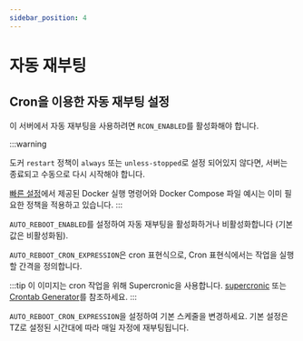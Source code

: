 ```yaml
---
sidebar_position: 4
---
```


# 자동 재부팅

## Cron을 이용한 자동 재부팅 설정

이 서버에서 자동 재부팅을 사용하려면 `RCON_ENABLED`를 활성화해야 합니다.

:::warning

도커 `restart` 정책이 `always` 또는 `unless-stopped`로 설정 되어있지 않다면, 서버는 종료되고 수동으로 다시 시작해야 합니다.

[빠른 설정](https://palworld-server-docker.loef.dev/ko/)에서 제공된 Docker 실행 명령어와 Docker Compose 파일 예시는 이미 필요한 정책을 적용하고 있습니다.
:::

`AUTO_REBOOT_ENABLED`를 설정하여 자동 재부팅을 활성화하거나 비활성화합니다 (기본값은 비활성화됨).

`AUTO_REBOOT_CRON_EXPRESSION`은 cron 표현식으로, Cron 표현식에서는 작업을 실행할 간격을 정의합니다.

:::tip
이 이미지는 cron 작업을 위해 Supercronic을 사용합니다. [supercronic](https://github.com/aptible/supercronic#crontab-format) 또는
[Crontab Generator](https://crontab-generator.org)를 참조하세요.
:::

`AUTO_REBOOT_CRON_EXPRESSION`을 설정하여 기본 스케줄을 변경하세요. 기본 설정은 TZ로 설정된 시간대에 따라 매일 자정에 재부팅됩니다.
